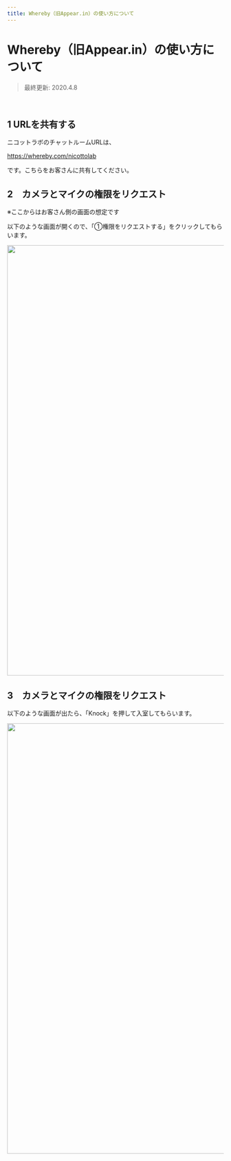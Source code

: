 ```yaml
---
title: Whereby（旧Appear.in）の使い方について
---
```

# Whereby（旧Appear.in）の使い方について
> 最終更新: 2020.4.8

<br>

## 1  URLを共有する

ニコットラボのチャットルームURLは、

https://whereby.com/nicottolab

です。こちらをお客さんに共有してください。 <br>

## 2　カメラとマイクの権限をリクエスト

※ここからはお客さん側の画面の想定です

以下のような画面が開くので、「①権限をリクエストする」をクリックしてもらいます。


<img src="/upload/whereby1.jpg" style="width:1000px">

<br>

## 3　カメラとマイクの権限をリクエスト

以下のような画面が出たら、「Knock」を押して入室してもらいます。



<img src="/upload/whereby2.jpg" style="width:1000px">

